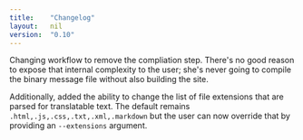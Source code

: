 ```yaml
---
title:    "Changelog"
layout:   nil
version:  "0.10"
---
```

Changing workflow to remove the compliation step.  There's no good reason
to expose that internal complexity to the user; she's never going to
compile the binary message file without also building the site.

Additionally, added the ability to change the list of file extensions that
are parsed for translatable text.  The default remains 
`.html,.js,.css,.txt,.xml,.markdown` but the user can now override that by
providing an `--extensions` argument.

